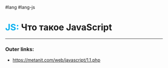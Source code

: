 #lang #lang-js
# <font color="#00b0f0">JS:</font> Что такое JavaScript
---
### Outer links:
- https://metanit.com/web/javascript/1.1.php